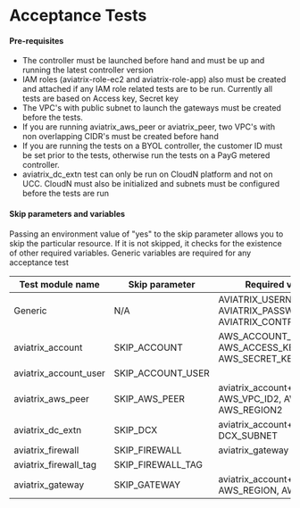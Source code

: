 # Acceptance Tests

#### Pre-requisites

- The controller must be launched before hand and must be up and running the latest controller version
- IAM roles (aviatrix-role-ec2 and aviatrix-role-app) also must be created and attached if any IAM role related tests are to be run. Currently all tests are based on Access key, Secret key
- The VPC's with public subnet to launch the gateways must be created before the tests.
- If you are running aviatrix_aws_peer or aviatrix_peer, two VPC's with non overlapping CIDR's must be created before hand
- If you are running the tests on a BYOL controller, the customer ID must be set prior to the tests, otherwise run the tests on a PayG metered controller.
- aviatrix_dc_extn test can only be run on CloudN platform and not on UCC. CloudN must also be initialized and subnets must be configured before the tests are run

#### Skip parameters and variables

Passing an environment value of "yes" to the skip parameter allows you to skip the particular resource. If it is not skipped, it checks for the existence of other required variables. Generic variables are required for any acceptance test

| Test module name      | Skip parameter    | Required variables                                           |
| --------------------- | ----------------- | ------------------------------------------------------------ |
| Generic               | N/A               | AVIATRIX_USERNAME, AVIATRIX_PASSWORD, AVIATRIX_CONTROLLER_IP |
| aviatrix_account      | SKIP_ACCOUNT      | AWS_ACCOUNT_NUMBER, AWS_ACCESS_KEY, AWS_SECRET_KEY           |
| aviatrix_account_user | SKIP_ACCOUNT_USER |                                                              |
| aviatrix_aws_peer     | SKIP_AWS_PEER     | aviatrix_account+AWS_VPC_ID, AWS_VPC_ID2, AWS_REGION, AWS_REGION2 |
| aviatrix_dc_extn      | SKIP_DCX          | aviatrix_account+AWS_REGION, DCX_SUBNET                      |
| aviatrix_firewall     | SKIP_FIREWALL     | aviatrix_gateway                                             |
| aviatrix_firewall_tag | SKIP_FIREWALL_TAG |                                                              |
| aviatrix_gateway      | SKIP_GATEWAY      | aviatrix_account+AWS_VPC_ID, AWS_REGION, AWS_VPC_NET         |


